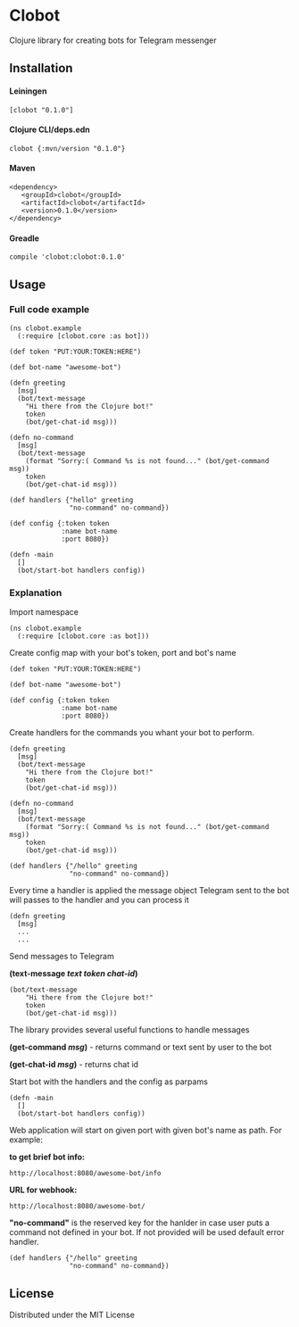 # Clobot

Clojure library for creating bots for Telegram messenger


## Installation

#### Leiningen
    [clobot "0.1.0"]
    
#### Clojure CLI/deps.edn
    clobot {:mvn/version "0.1.0"}
    
#### Maven
    <dependency>
       <groupId>clobot</groupId>
       <artifactId>clobot</artifactId>
       <version>0.1.0</version>
    </dependency>
    
#### Greadle
    compile 'clobot:clobot:0.1.0'


## Usage

### Full code example

```
(ns clobot.example
  (:require [clobot.core :as bot]))

(def token "PUT:YOUR:TOKEN:HERE")

(def bot-name "awesome-bot")

(defn greeting
  [msg]
  (bot/text-message
    "Hi there from the Clojure bot!"
    token
    (bot/get-chat-id msg)))

(defn no-command
  [msg]
  (bot/text-message
    (format "Sorry:( Command %s is not found..." (bot/get-command msg))
    token
    (bot/get-chat-id msg)))

(def handlers {"hello" greeting
               "no-command" no-command})

(def config {:token token
             :name bot-name
             :port 8080})

(defn -main
  []
  (bot/start-bot handlers config))
```


### Explanation


Import namespace
```
(ns clobot.example
  (:require [clobot.core :as bot]))
```

Create config map with your bot's token, port and bot's name
```
(def token "PUT:YOUR:TOKEN:HERE")

(def bot-name "awesome-bot")

(def config {:token token
             :name bot-name
             :port 8080})
```

Create handlers for the commands you whant your bot to perform.
```
(defn greeting
  [msg]
  (bot/text-message
    "Hi there from the Clojure bot!"
    token
    (bot/get-chat-id msg)))

(defn no-command
  [msg]
  (bot/text-message
    (format "Sorry:( Command %s is not found..." (bot/get-command msg))
    token
    (bot/get-chat-id msg)))

(def handlers {"/hello" greeting
               "no-command" no-command})
```

Every time a handler is applied the message object Telegram sent to the bot will passes to the handler and you can process it
```
(defn greeting
  [msg]
  ...
  ...
```

Send messages to Telegram

**(text-message _text_ _token_ _chat-id_)**
```
(bot/text-message
    "Hi there from the Clojure bot!"
    token
    (bot/get-chat-id msg)))
```


The library provides several useful functions to handle messages

**(get-command _msg_)** - returns command or text sent by user to the bot

**(get-chat-id _msg_)** - returns chat id


Start bot with the handlers and the config as parpams
```
(defn -main
  []
  (bot/start-bot handlers config))
```

Web application will start on given port with given bot's name as path. For example: 

**to get brief bot info:**
```
http://localhost:8080/awesome-bot/info   
```
**URL for webhook:**
```
http://localhost:8080/awesome-bot/  
```

**"no-command"** is the reserved key for the hanlder in case user puts a command not defined in your bot. If not provided will be used default error handler.
```
(def handlers {"/hello" greeting
               "no-command" no-command})
```


## License

Distributed under the MIT License
